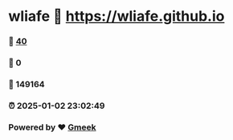 # wliafe :link: https://wliafe.github.io 
### :page_facing_up: [40](https://wliafe.github.io/tag.html) 
### :speech_balloon: 0 
### :hibiscus: 149164 
### :alarm_clock: 2025-01-02 23:02:49 
### Powered by :heart: [Gmeek](https://github.com/Meekdai/Gmeek)
